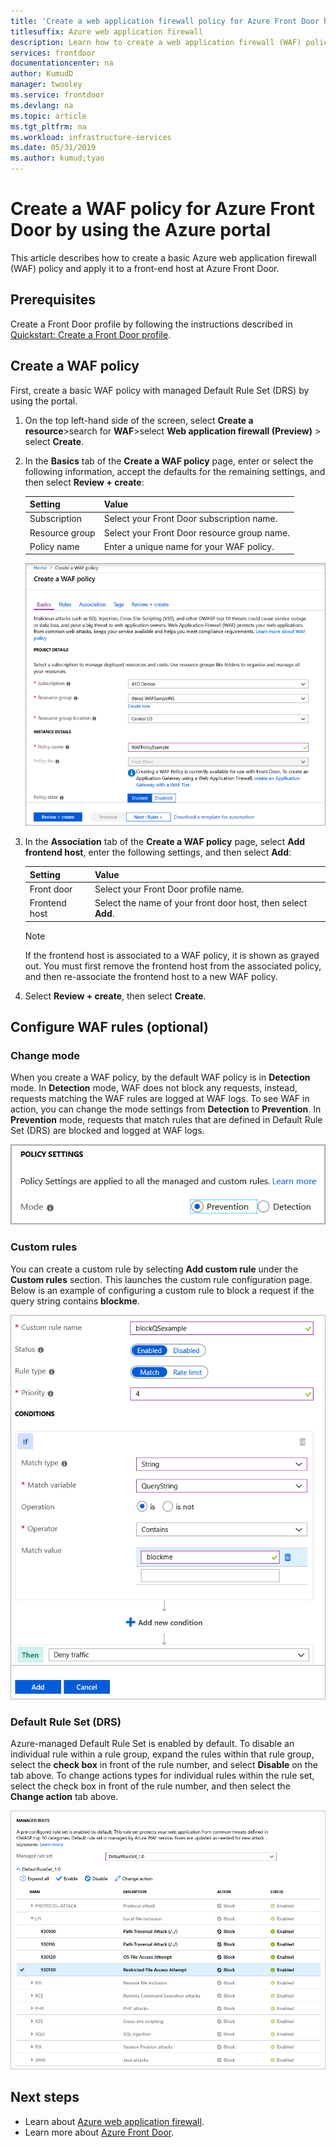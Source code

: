 ```yaml
---
title: 'Create a web application firewall policy for Azure Front Door by using the Azure portal'
titlesuffix: Azure web application firewall
description: Learn how to create a web application firewall (WAF) policy by using the Azure portal.
services: frontdoor
documentationcenter: na
author: KumudD
manager: twooley
ms.service: frontdoor
ms.devlang: na
ms.topic: article
ms.tgt_pltfrm: na
ms.workload: infrastructure-services
ms.date: 05/31/2019
ms.author: kumud;tyao
---
```


# Create a WAF policy for Azure Front Door by using the Azure portal

This article describes how to create a basic Azure web application firewall (WAF) policy and apply it to a front-end host at Azure Front Door.

## Prerequisites

Create a Front Door profile by following the instructions described in [Quickstart: Create a Front Door profile](quickstart-create-front-door.md). 

## Create a WAF policy

First, create a basic WAF policy with managed Default Rule Set (DRS) by using the portal. 

1. On the top left-hand side of the screen, select **Create a resource**>search for **WAF**>select **Web application firewall (Preview)** > select **Create**.
2. In the **Basics** tab of the **Create a WAF policy** page, enter or select the following information, accept the defaults for the remaining settings, and then select **Review + create**:

    | Setting                 | Value                                              |
    | ---                     | ---                                                |
    | Subscription            |Select your Front Door subscription name.|
    | Resource group          |Select your Front Door resource group name.|
    | Policy name             |Enter a unique name for your WAF policy.|

   ![Create a WAF policy](./media/waf-front-door-create-portal/basic.png)

3. In the **Association** tab of the **Create a WAF policy** page, select **Add frontend host**, enter the following settings, and then select **Add**:

    | Setting                 | Value                                              |
    | ---                     | ---                                                |
    | Front door              | Select your Front Door profile name.|
    | Frontend host           | Select the name of your front door host, then select **Add**.|
    
    > [!NOTE]
    > If the frontend host is associated to a WAF policy, it is shown as grayed out. You must first remove the frontend host from the associated policy, and then re-associate the frontend host to a new WAF policy.
1. Select **Review + create**, then select **Create**.

## Configure WAF rules (optional)

### Change mode

When you create a WAF policy, by the default WAF policy is in **Detection** mode. In **Detection** mode, WAF does not block any requests, instead, requests matching the WAF rules are logged at WAF logs.
To see WAF in action, you can change the mode settings from **Detection** to **Prevention**. In **Prevention** mode, requests that match rules that are defined in Default Rule Set (DRS) are blocked and logged at WAF logs.

 ![Change WAF policy mode](./media/waf-front-door-create-portal/policy.png)

### Custom rules

You can create a custom rule by selecting **Add custom rule** under the **Custom rules** section. This launches the custom rule configuration page. Below is an example of configuring a custom rule to block a request if the query string contains **blockme**.

![Change WAF policy mode](./media/waf-front-door-create-portal/customquerystring2.png)

### Default Rule Set (DRS)

Azure-managed Default Rule Set is enabled by default. To disable an individual rule within a rule group, expand the rules within that rule group,  select the **check box** in front of the rule number, and select **Disable** on the tab above. To change actions types for individual rules within the rule set, select the check box in front of the rule number, and then select the **Change action** tab above.

 ![Change WAF Rule Set](./media/waf-front-door-create-portal/managed2.png)

## Next steps

- Learn about [Azure web application firewall](waf-overview.md).
- Learn more about [Azure Front Door](front-door-overview.md).

